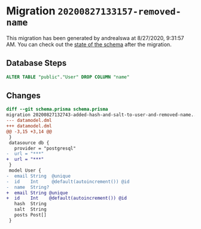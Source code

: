 # Migration `20200827133157-removed-name`

This migration has been generated by andrealswa at 8/27/2020, 9:31:57 AM.
You can check out the [state of the schema](./schema.prisma) after the migration.

## Database Steps

```sql
ALTER TABLE "public"."User" DROP COLUMN "name"
```

## Changes

```diff
diff --git schema.prisma schema.prisma
migration 20200827132743-added-hash-and-salt-to-user-and-removed-name..20200827133157-removed-name
--- datamodel.dml
+++ datamodel.dml
@@ -3,15 +3,14 @@
 }
 datasource db {
   provider = "postgresql"
-  url = "***"
+  url = "***"
 }
 model User {
-  email String  @unique
-  id    Int     @default(autoincrement()) @id
-  name  String?
+  email String @unique
+  id    Int    @default(autoincrement()) @id
   hash  String
   salt  String
   posts Post[]
 }
```


